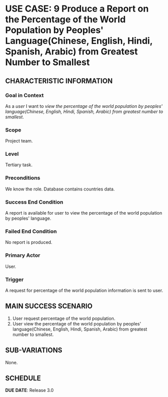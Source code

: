 # USE CASE: 9 Produce a Report on the Percentage of the World Population by Peoples' Language(Chinese, English, Hindi, Spanish, Arabic) from Greatest Number to Smallest

## CHARACTERISTIC INFORMATION

### Goal in Context

As a *user* I want to *view the percentage of the world population by peoples' language(Chinese, English, Hindi, Spanish, Arabic) from greatest number to smallest*.

### Scope

Project team.

### Level

Tertiary task.

### Preconditions

We know the role.  Database contains countries data.

### Success End Condition

A report is available for user to view the percentage of the world population by peoples' language.

### Failed End Condition

No report is produced.

### Primary Actor

User.

### Trigger

A request for percentage of the world population information is sent to user.

## MAIN SUCCESS SCENARIO

1. User request percentage of the world population.
2. User view the percentage of the world population by peoples' language(Chinese, English, Hindi, Spanish, Arabic) from greatest number to smallest.

## SUB-VARIATIONS

None.

## SCHEDULE

**DUE DATE**: Release 3.0
